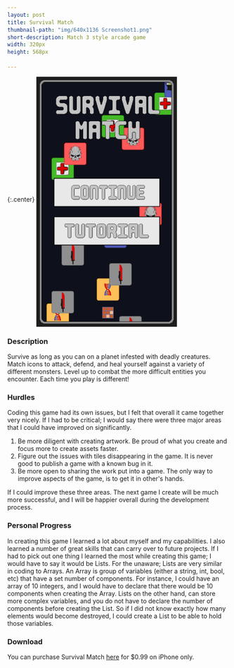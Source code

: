 ```yaml
---
layout: post
title: Survival Match
thumbnail-path: "img/640x1136 Screenshot1.png"
short-description: Match 3 style arcade game
width: 320px
height: 568px

---
```


{:.center}
<img src="/img/640x1136 Screenshot1.png" alt="Survival Match" align="middle" width="320px" height="568px"/>

### Description
Survive as long as you can on a planet infested with deadly creatures. Match icons to attack, defend, and heal yourself against a variety of different monsters. Level up to combat the more difficult entities you encounter. Each time you play is different!

### Hurdles
Coding this game had its own issues, but I felt that overall it came together very nicely. If I had to be critical; I would say there were three major areas that I could have improved on significantly.

1. Be more diligent with creating artwork. Be proud of what you create and focus more to create assets faster.
2. Figure out the issues with tiles disappearing in the game. It is never good to publish a game with a known bug in it.
3. Be more open to sharing the work put into a game. The only way to improve aspects of the game, is to get it in other's hands.

If I could improve these three areas. The next game I create will be much more successful, and I will be happier overall during the development process.

### Personal Progress
In creating this game I learned a lot about myself and my capabilities. I also learned a number of great skills that can carry over to future projects. If I had to pick out one thing I learned the most while creating this game; I would have to say it would be Lists. For the unaware; Lists are very similar in coding to Arrays. An Array is group of variables (either a string, int, bool, etc) that have a set number of components. For instance, I could have an array of 10 integers, and I would have to declare that there would be 10 components when creating the Array. Lists on the other hand, can store more complex variables, and you do not have to declare the number of components before creating the List. So if I did not know exactly how many elements would become destroyed, I could create a List to be able to hold those variables.

### Download
You can purchase Survival Match [here](https://itunes.apple.com/us/app/survival-match/id1140315496?mt=8) for $0.99 on iPhone only.